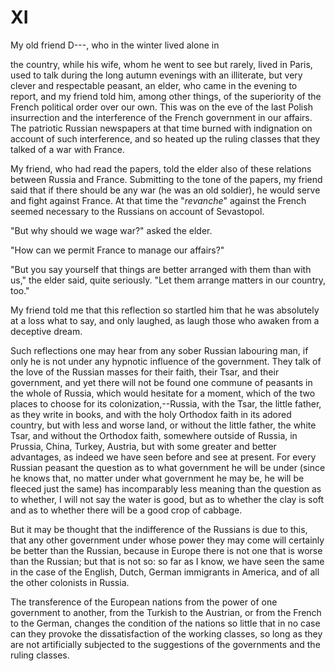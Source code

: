 # XI

My old friend D---, who in the winter lived alone in

the country, while his wife, whom he went to see but rarely, lived in Paris, used to talk during the long autumn evenings with an illiterate, but very clever and respectable peasant, an elder, who came in the evening to report, and my friend told him, among other things, of the superiority of the French political order over our own. This was on the eve of the last Polish insurrection and the interference of the French government in our affairs. The patriotic Russian newspapers at that time burned with indignation on account of such interference, and so heated up the ruling classes that they talked of a war with France.

My friend, who had read the papers, told the elder also of these relations between Russia and France. Submitting to the tone of the papers, my friend said that if there should be any war (he was an old soldier), he would serve and fight against France. At that time the "*revanche*" against the French seemed necessary to the Russians on account of Sevastopol.

"But why should we wage war?" asked the elder.

"How can we permit France to manage our affairs?"

"But you say yourself that things are better arranged with them than with us," the elder said, quite seriously. "Let them arrange matters in our country, too."

My friend told me that this reflection so startled him that he was absolutely at a loss what to say, and only laughed, as laugh those who awaken from a deceptive dream.

Such reflections one may hear from any sober Russian labouring man, if only he is not under any hypnotic influence of the government. They talk of the love of the Russian masses for their faith, their Tsar, and their government, and yet there will not be found one commune of peasants in the whole of Russia, which would hesitate for a moment, which of the two places to choose for its colonization,--Russia, with the Tsar, the little father, as they write in books, and with the holy Orthodox faith in its adored country, but with less and worse land, or without the little father, the white Tsar, and without the Orthodox faith, somewhere outside of Russia, in Prussia, China, Turkey, Austria, but with some greater and better advantages, as indeed we have seen before and see at present. For every Russian peasant the question as to what government he will be under (since he knows that, no matter under what government he may be, he will be fleeced just the same) has incomparably less meaning than the question as to whether, I will not say the water is good, but as to whether the clay is soft and as to whether there will be a good crop of cabbage.

But it may be thought that the indifference of the Russians is due to this, that any other government under whose power they may come will certainly be better than the Russian, because in Europe there is not one that is worse than the Russian; but that is not so: so far as I know, we have seen the same in the case of the English, Dutch, German immigrants in America, and of all the other colonists in Russia.

The transference of the European nations from the power of one government to another, from the Turkish to the Austrian, or from the French to the German, changes the condition of the nations so little that in no case can they provoke the dissatisfaction of the working classes, so long as they are not artificially subjected to the suggestions of the governments and the ruling classes.
